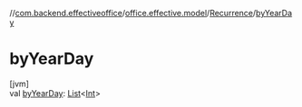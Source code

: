 //[com.backend.effectiveoffice](../../../index.md)/[office.effective.model](../index.md)/[Recurrence](index.md)/[byYearDay](by-year-day.md)

# byYearDay

[jvm]\
val [byYearDay](by-year-day.md): [List](https://kotlinlang.org/api/latest/jvm/stdlib/kotlin.collections/-list/index.html)&lt;[Int](https://kotlinlang.org/api/latest/jvm/stdlib/kotlin/-int/index.html)&gt;
